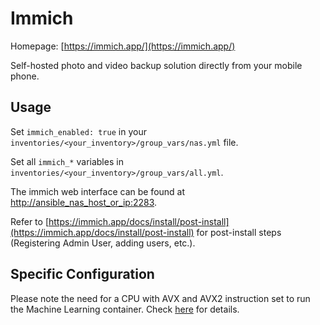 # Immich

Homepage: [https://immich.app/](https://immich.app/)

Self-hosted photo and video backup solution directly from your mobile phone.

## Usage

Set `immich_enabled: true` in your `inventories/<your_inventory>/group_vars/nas.yml` file.

Set all `immich_*` variables in `inventories/<your_inventory>/group_vars/all.yml`.

The immich web interface can be found at [http://ansible_nas_host_or_ip:2283](http://ansible_nas_host_or_ip:2283).

Refer to [https://immich.app/docs/install/post-install](https://immich.app/docs/install/post-install) for post-install steps (Registering Admin User, adding users, etc.).

## Specific Configuration

Please note the need for a CPU with AVX and AVX2 instruction set to run the Machine Learning container. Check [here](https://github.com/immich-app/immich/tree/c436c57cc9a2a23ae1fbd3ea52eeb947f32261cd#tensorflow-build-issue) for details.
